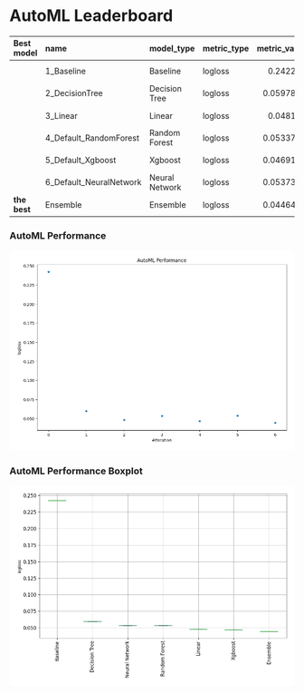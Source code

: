 # AutoML Leaderboard

| Best model   | name                    | model_type     | metric_type   |   metric_value |   train_time | Link                                              |
|:-------------|:------------------------|:---------------|:--------------|---------------:|-------------:|:--------------------------------------------------|
|              | 1_Baseline              | Baseline       | logloss       |      0.242292  |         0.2  | [Results link](1_Baseline/README.md)              |
|              | 2_DecisionTree          | Decision Tree  | logloss       |      0.0597818 |        18.63 | [Results link](2_DecisionTree/README.md)          |
|              | 3_Linear                | Linear         | logloss       |      0.048105  |         6.09 | [Results link](3_Linear/README.md)                |
|              | 4_Default_RandomForest  | Random Forest  | logloss       |      0.0533721 |        14.51 | [Results link](4_Default_RandomForest/README.md)  |
|              | 5_Default_Xgboost       | Xgboost        | logloss       |      0.0469187 |         6.9  | [Results link](5_Default_Xgboost/README.md)       |
|              | 6_Default_NeuralNetwork | Neural Network | logloss       |      0.0537367 |        12.71 | [Results link](6_Default_NeuralNetwork/README.md) |
| **the best** | Ensemble                | Ensemble       | logloss       |      0.0446415 |         0.87 | [Results link](Ensemble/README.md)                |

### AutoML Performance
![AutoML Performance](ldb_performance.png)

### AutoML Performance Boxplot
![AutoML Performance Boxplot](ldb_performance_boxplot.png)